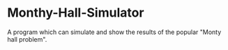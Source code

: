 # Monthy-Hall-Simulator
A program which can simulate and show the results of the popular "Monty hall problem".
